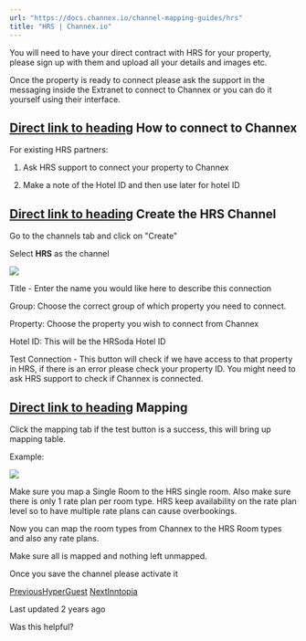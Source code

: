 ```yaml
---
url: "https://docs.channex.io/channel-mapping-guides/hrs"
title: "HRS | Channex.io"
---
```


You will need to have your direct contract with HRS for your property, please sign up with them and upload all your details and images etc.

Once the property is ready to connect please ask the support in the messaging inside the Extranet to connect to Channex or you can do it yourself using their interface.

## [Direct link to heading](https://docs.channex.io/channel-mapping-guides/hrs\#how-to-connect-to-channex)    How to connect to Channex

For existing HRS partners:

1. Ask HRS support to connect your property to Channex

2. Make a note of the Hotel ID and then use later for hotel ID


## [Direct link to heading](https://docs.channex.io/channel-mapping-guides/hrs\#create-the-hrs-channel)    Create the HRS Channel

Go to the channels tab and click on "Create"

Select **HRS** as the channel

![](https://docs.channex.io/~gitbook/image?url=https%3A%2F%2F2514252617-files.gitbook.io%2F%7E%2Ffiles%2Fv0%2Fb%2Fgitbook-x-prod.appspot.com%2Fo%2Fspaces%252F-LWLG7_BCMgWd3mn6DYg%252Fuploads%252FU3H8posx9IGkflwjI2w5%252FScreenshot%25202023-03-24%2520at%252013.43.32.png%3Falt%3Dmedia%26token%3De9a58801-2b14-455c-9675-3885d8ac6f16&width=768&dpr=4&quality=100&sign=628b12f2&sv=2)

Title - Enter the name you would like here to describe this connection

Group: Choose the correct group of which property you need to connect.

Property: Choose the property you wish to connect from Channex

Hotel ID: This will be the HRSoda Hotel ID

Test Connection - This button will check if we have access to that property in HRS, if there is an error please check your property ID. You might need to ask HRS support to check if Channex is connected.

## [Direct link to heading](https://docs.channex.io/channel-mapping-guides/hrs\#mapping)    Mapping

Click the mapping tab if the test button is a success, this will bring up mapping table.

Example:

![](https://docs.channex.io/~gitbook/image?url=https%3A%2F%2F2514252617-files.gitbook.io%2F%7E%2Ffiles%2Fv0%2Fb%2Fgitbook-x-prod.appspot.com%2Fo%2Fspaces%252F-LWLG7_BCMgWd3mn6DYg%252Fuploads%252FzSBoKwhZflKui8yZtUd4%252FScreenshot%25202023-03-24%2520at%252013.44.59.png%3Falt%3Dmedia%26token%3D528081e1-ece4-42bb-b16f-4a59249bb1d7&width=768&dpr=4&quality=100&sign=a43afc70&sv=2)

Make sure you map a Single Room to the HRS single room. Also make sure there is only 1 rate plan per room type. HRS keep availability on the rate plan level so to have multiple rate plans can cause overbookings.

Now you can map the room types from Channex to the HRS Room types and also any rate plans.

Make sure all is mapped and nothing left unmapped.

Once you save the channel please activate it

[PreviousHyperGuest](https://docs.channex.io/channel-mapping-guides/hyperguest) [NextInntopia](https://docs.channex.io/channel-mapping-guides/inntopia)

Last updated 2 years ago

Was this helpful?